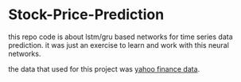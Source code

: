 # Stock-Price-Prediction
this repo code is about lstm/gru based networks for time series data prediction.
it was just an exercise to learn and work with this neural networks.

the data that used for this project was [yahoo finance data]([(https://finance.yahoo.com/quote/DIS/guccounter=1&guce_referrer=aHR0cHM6Ly93d3cuZ29vZ2xlLmNvbS8&guce_referrer_sig=AQAAAIldUd0I-fO6ohr9RG630yCK6Z51ITQyT4ueUIRu-LsE1K7IK2wzVQbJCqPOmdnjOrqC4cxuk7yw-O1-Cia4fiXG6YG2VqA2jTl-3lNlY7iHIw5bdwnFsnlRyDyPPUEWA8aocstzganl6tnAuPIpzG7bNo2xKZBwlsDpkaTKSklc)]).
